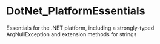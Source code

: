 DotNet_PlatformEssentials
=========================

Essentials for the .NET platform, including a strongly-typed ArgNullException and extension methods for strings
